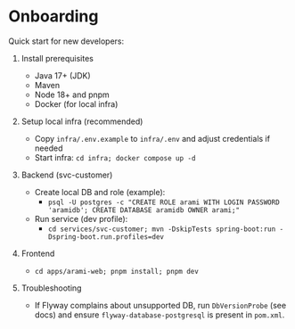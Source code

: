 # Onboarding

Quick start for new developers:

1. Install prerequisites
   - Java 17+ (JDK)
   - Maven
   - Node 18+ and pnpm
   - Docker (for local infra)

2. Setup local infra (recommended)
   - Copy `infra/.env.example` to `infra/.env` and adjust credentials if needed
   - Start infra: `cd infra; docker compose up -d`

3. Backend (svc-customer)
   - Create local DB and role (example):
     - `psql -U postgres -c "CREATE ROLE arami WITH LOGIN PASSWORD 'aramidb'; CREATE DATABASE aramidb OWNER arami;"`
   - Run service (dev profile):
     - `cd services/svc-customer; mvn -DskipTests spring-boot:run -Dspring-boot.run.profiles=dev`

4. Frontend
   - `cd apps/arami-web; pnpm install; pnpm dev`

5. Troubleshooting
   - If Flyway complains about unsupported DB, run `DbVersionProbe` (see docs) and ensure `flyway-database-postgresql` is present in `pom.xml`.

